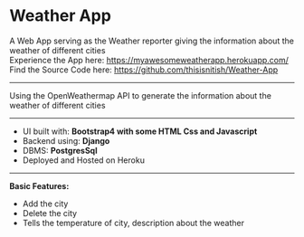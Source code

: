 # Weather App

A Web App serving as the Weather reporter giving the information about the weather of different cities<br>
Experience the App here: https://myawesomeweatherapp.herokuapp.com/<br>
Find the Source Code here: https://github.com/thisisnitish/Weather-App<br>
<hr>
Using the OpenWeathermap API to generate the information about the weather of different cities<br>
<hr>
<ul>
    <li>UI built with: <b>Bootstrap4 with some HTML Css and Javascript</b></li>
    <li>Backend using: <b>Django</b></li>   
    <li>DBMS: <b>PostgresSql</b></li>
    <li>Deployed and Hosted on Heroku</li>
</ul>
<hr>

**Basic Features:**<br>
<ul>
    <li>Add the city</li>
    <li>Delete the city</li>
    <li>Tells the temperature of city, description about the weather</li>
</ul>